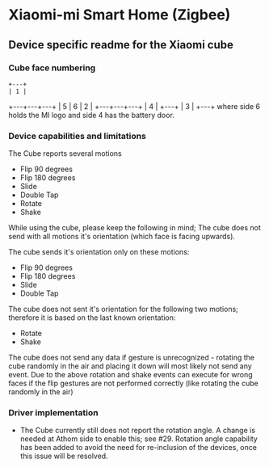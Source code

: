 # Xiaomi-mi Smart Home (Zigbee)

## Device specific readme for the Xiaomi cube

### Cube face numbering
    +---+
    | 1 |
+---+---+---+
| 5 | 6 | 2 |
+---+---+---+
    | 4 |
    +---+
    | 3 |
    +---+
where side 6 holds the MI logo and side 4 has the battery door.

### Device capabilities and limitations

The Cube reports several motions
* Flip 90 degrees
* Flip 180 degrees
* Slide
* Double Tap
* Rotate
* Shake

While using the cube, please keep the following in mind; The cube does not send with all motions it's orientation (which face is facing upwards).

The cube sends it's orientation only on these motions:
* Flip 90 degrees
* Flip 180 degrees
* Slide
* Double Tap

The cube does not sent it's orientation for the following two motions; therefore it is based on the last known orientation:
* Rotate
* Shake

The cube does not send any data if gesture is unrecognized - rotating the cube randomly in the air and placing it down will most likely not send any event.
Due to the above rotation and shake events can execute for wrong faces if the flip gestures are not performed correctly (like rotating the cube randomly in the air)

### Driver implementation
* The Cube currently still does not report the rotation angle. A change is needed at Athom side to enable this; see #29.
Rotation angle capability has been added to avoid the need for re-inclusion of the devices, once this issue will be resolved.
